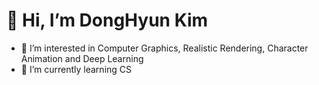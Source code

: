 # 👋 Hi, I’m DongHyun Kim
- 👀 I’m interested in Computer Graphics, Realistic Rendering, Character Animation and Deep Learning
- 🌱 I’m currently learning CS

<!---
nalalisa/nalalisa is a ✨ special ✨ repository because its `README.md` (this file) appears on your GitHub profile.
You can click the Preview link to take a look at your changes.
--->
